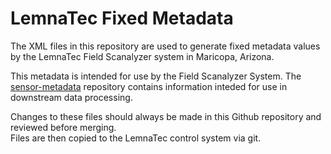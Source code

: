 # LemnaTec Fixed Metadata

The XML files in this repository are used to generate fixed metadata values by the LemnaTec Field Scanalyzer system in Maricopa, Arizona.

This metadata is intended for use by the Field Scanalyzer System. The [sensor-metadata](https://github.com/terraref/sensor-metadata/)  repository contains information inteded for use in downstream data processing.

Changes to these files should always be made in this Github repository and reviewed before merging.  
Files are then copied to the LemnaTec control system via git. 
